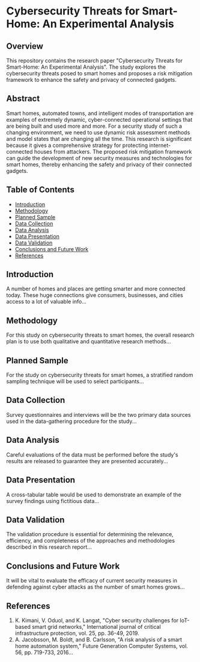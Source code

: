 # Cybersecurity Threats for Smart-Home: An Experimental Analysis

## Overview
This repository contains the research paper "Cybersecurity Threats for Smart-Home: An Experimental Analysis". The study explores the cybersecurity threats posed to smart homes and proposes a risk mitigation framework to enhance the safety and privacy of connected gadgets.

## Abstract
Smart homes, automated towns, and intelligent modes of transportation are examples of extremely dynamic, cyber-connected operational settings that are being built and used more and more. For a security study of such a changing environment, we need to use dynamic risk assessment methods and model states that are changing all the time. This research is significant because it gives a comprehensive strategy for protecting internet-connected houses from attackers. The proposed risk mitigation framework can guide the development of new security measures and technologies for smart homes, thereby enhancing the safety and privacy of their connected gadgets.

## Table of Contents
- [Introduction](#introduction)
- [Methodology](#methodology)
- [Planned Sample](#planned-sample)
- [Data Collection](#data-collection)
- [Data Analysis](#data-analysis)
- [Data Presentation](#data-presentation)
- [Data Validation](#data-validation)
- [Conclusions and Future Work](#conclusions-and-future-work)
- [References](#references)

## Introduction
A number of homes and places are getting smarter and more connected today. These huge connections give consumers, businesses, and cities access to a lot of valuable info...

## Methodology
For this study on cybersecurity threats to smart homes, the overall research plan is to use both qualitative and quantitative research methods...

## Planned Sample
For the study on cybersecurity threats for smart homes, a stratified random sampling technique will be used to select participants...

## Data Collection
Survey questionnaires and interviews will be the two primary data sources used in the data-gathering procedure for the study...

## Data Analysis
Careful evaluations of the data must be performed before the study's results are released to guarantee they are presented accurately...

## Data Presentation
A cross-tabular table would be used to demonstrate an example of the survey findings using fictitious data...

## Data Validation
The validation procedure is essential for determining the relevance, efficiency, and completeness of the approaches and methodologies described in this research report...

## Conclusions and Future Work
It will be vital to evaluate the efficacy of current security measures in defending against cyber attacks as the number of smart homes grows...

## References
1. K. Kimani, V. Oduol, and K. Langat, "Cyber security challenges for IoT-based smart grid networks," International journal of critical infrastructure protection, vol. 25, pp. 36-49, 2019.
2. A. Jacobsson, M. Boldt, and B. Carlsson, "A risk analysis of a smart home automation system," Future Generation Computer Systems, vol. 56, pp. 719-733, 2016...
